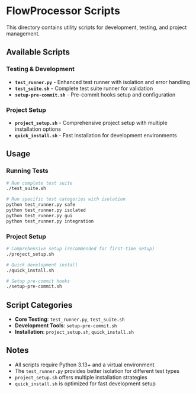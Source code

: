 # FlowProcessor Scripts

This directory contains utility scripts for development, testing, and project management.

## Available Scripts

### Testing & Development
- **`test_runner.py`** - Enhanced test runner with isolation and error handling
- **`test_suite.sh`** - Complete test suite runner for validation
- **`setup-pre-commit.sh`** - Pre-commit hooks setup and configuration

### Project Setup
- **`project_setup.sh`** - Comprehensive project setup with multiple installation options
- **`quick_install.sh`** - Fast installation for development environments

## Usage

### Running Tests
```bash
# Run complete test suite
./test_suite.sh

# Run specific test categories with isolation
python test_runner.py safe
python test_runner.py isolated
python test_runner.py gui
python test_runner.py integration
```

### Project Setup
```bash
# Comprehensive setup (recommended for first-time setup)
./project_setup.sh

# Quick development install
./quick_install.sh

# Setup pre-commit hooks
./setup-pre-commit.sh
```

## Script Categories

- **Core Testing**: `test_runner.py`, `test_suite.sh`
- **Development Tools**: `setup-pre-commit.sh`
- **Installation**: `project_setup.sh`, `quick_install.sh`

## Notes

- All scripts require Python 3.13+ and a virtual environment
- The `test_runner.py` provides better isolation for different test types
- `project_setup.sh` offers multiple installation strategies
- `quick_install.sh` is optimized for fast development setup
